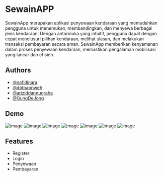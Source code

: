 
# SewainAPP

SewainApp merupakan aplikasi penyewaan kendaraan yang memudahkan pengguna untuk menemukan, membandingkan, dan menyewa berbagai jenis kendaraan. Dengan antarmuka yang intuitif, pengguna dapat dengan cepat menelusuri pilihan kendaraan, melihat ulasan, dan melakukan transaksi pembayaran secara aman. SewainApp memberikan kenyamanan dalam proses penyewaan kendaraan, memastikan pengalaman mobilisasi yang lancar dan efisien.
## Authors

- [@nafidinara](https://www.github.com/nafidinara)
- [@dotnaonweh](https://www.github.com/dotnaonweh)
- [@ariziddannugraha](https://www.github.com/ariziddannugraha)
- [@GungDeJong](https://www.github.com/GungDeJong)
## Demo
![image](https://github.com/dotnaonweh/dotnaonweh.github.io/assets/49785290/17fe9ab1-a988-4eb4-b588-efe54a086bbd)
![image](https://github.com/dotnaonweh/dotnaonweh.github.io/assets/49785290/172c963b-5e36-45fc-8462-b18c22932ea2)
![image](https://github.com/dotnaonweh/dotnaonweh.github.io/assets/49785290/f00118a8-ca29-458e-aadd-1e5a89e61f3a)
![image](https://github.com/dotnaonweh/dotnaonweh.github.io/assets/49785290/25e49de5-fe36-4ece-8c14-218e7d0f37ce)
![image](https://github.com/dotnaonweh/dotnaonweh.github.io/assets/49785290/48208ba9-f4c9-42da-bd89-b7b927b146b4)
![image](https://github.com/dotnaonweh/dotnaonweh.github.io/assets/49785290/2c63b583-aaf3-41cb-9c5b-b00e1c735d65)
![image](https://github.com/dotnaonweh/dotnaonweh.github.io/assets/49785290/cc11e68b-4fc7-40ef-bed6-733481329cb6)

## Features

- Register
- Login
- Penyewaan
- Pembayaran
